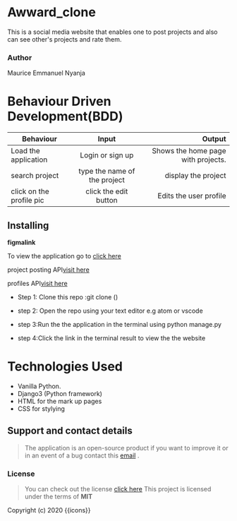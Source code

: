 # Awward_clone

This is a social media website that enables one to post projects and also can see other's projects and rate them.

### Author

Maurice Emmanuel Nyanja

# Behaviour Driven Development(BDD)

| Behaviour                |            Input             |                             Output |
| ------------------------ | :--------------------------: | ---------------------------------: |
| Load the application     |       Login or sign up       | Shows the home page with projects. |
| search project           | type the name of the project |                display the project |
| click on the profile pic |    click the edit button     |             Edits the user profile |

## Installing

**figmalink**

To view the application go to [click here]()

project posting API[visit here]()

profiles API[visit here]()

- Step 1: Clone this repo :git clone ()

- step 2: Open the repo using your text editor e.g atom or vscode

- step 3:Run the the application in the terminal using python manage.py

- step 4:Click the link in the terminal result to view the the website

# Technologies Used

- Vanilla Python.
- Django3 (Python framework)
- HTML for the mark up pages
- CSS for stylying

## Support and contact details

> The application is an open-source product if you want to improve it or in an event of a bug contact this
> [email](cheatcodes.dev@gmail.com) .

### License

> You can check out the license [click here](https://choosealicense.com/licenses/mit/)
> This project is licensed under the terms of **MIT**

Copyright (c) 2020 {{icons}}
